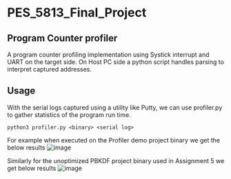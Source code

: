 # PES_5813_Final_Project

## Program Counter profiler

A program counter profiling implementation using Systick interrupt and UART on the target side. On Host PC side a python script handles parsing to interpret captured addresses.

## Usage 
With the serial logs captured using a utility like Putty, we can use profiler.py to gather statistics of the program run time.

```
python3 profiler.py <binary> <serial log>
```

For example when executed on the Profiler demo project binary we get the below results
![image](https://user-images.githubusercontent.com/13454264/166407056-215858f7-1ad0-4740-875a-4aa995b6973f.png)

Similarly for the unoptimized PBKDF project binary used in Assignment 5 we get below results
![image](https://user-images.githubusercontent.com/13454264/166407130-d88a6409-77cd-404f-b307-ea15a7b388fc.png)
